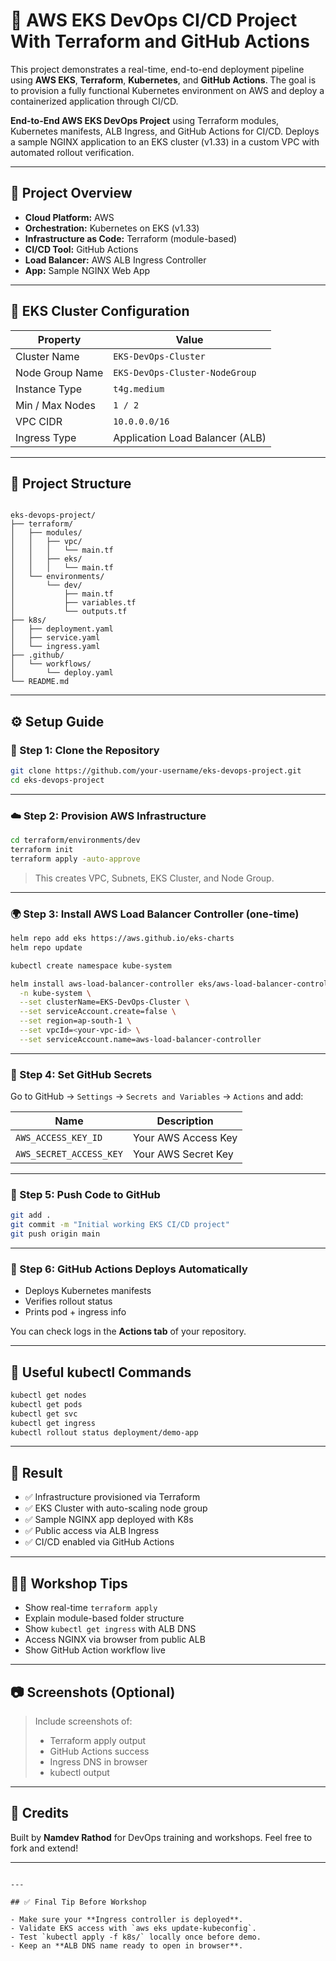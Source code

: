 # 🚀 AWS EKS DevOps CI/CD Project With Terraform and GitHub Actions

This project demonstrates a real-time, end-to-end deployment pipeline using **AWS EKS**, **Terraform**, **Kubernetes**, and **GitHub Actions**. The goal is to provision a fully functional Kubernetes environment on AWS and deploy a containerized application through CI/CD.

**End-to-End AWS EKS DevOps Project** using Terraform modules, Kubernetes manifests, ALB Ingress, and GitHub Actions for CI/CD. Deploys a sample NGINX application to an EKS cluster (v1.33) in a custom VPC with automated rollout verification.

---

## 📌 Project Overview

- **Cloud Platform:** AWS
- **Orchestration:** Kubernetes on EKS (v1.33)
- **Infrastructure as Code:** Terraform (module-based)
- **CI/CD Tool:** GitHub Actions
- **Load Balancer:** AWS ALB Ingress Controller
- **App:** Sample NGINX Web App

---

## 🧱 EKS Cluster Configuration

| Property            | Value                              |
|---------------------|-------------------------------------|
| Cluster Name        | `EKS-DevOps-Cluster`               |
| Node Group Name     | `EKS-DevOps-Cluster-NodeGroup`     |
| Instance Type       | `t4g.medium`                       |
| Min / Max Nodes     | `1 / 2`                            |
| VPC CIDR            | `10.0.0.0/16`                      |
| Ingress Type        | Application Load Balancer (ALB)    |

---

## 📁 Project Structure

```

eks-devops-project/
├── terraform/
│   ├── modules/
│   │   ├── vpc/
│   │   │   └── main.tf
│   │   ├── eks/
│   │   │   └── main.tf
│   └── environments/
│       └── dev/
│           ├── main.tf
│           ├── variables.tf
│           └── outputs.tf
├── k8s/
│   ├── deployment.yaml
│   ├── service.yaml
│   └── ingress.yaml
├── .github/
│   └── workflows/
│       └── deploy.yaml
└── README.md

````

---

## ⚙️ Setup Guide

### 🧩 Step 1: Clone the Repository

```bash
git clone https://github.com/your-username/eks-devops-project.git
cd eks-devops-project
````

---

### ☁️ Step 2: Provision AWS Infrastructure

```bash
cd terraform/environments/dev
terraform init
terraform apply -auto-approve
```

> This creates VPC, Subnets, EKS Cluster, and Node Group.

---

### 🌍 Step 3: Install AWS Load Balancer Controller (one-time)

```bash
helm repo add eks https://aws.github.io/eks-charts
helm repo update

kubectl create namespace kube-system

helm install aws-load-balancer-controller eks/aws-load-balancer-controller \
  -n kube-system \
  --set clusterName=EKS-DevOps-Cluster \
  --set serviceAccount.create=false \
  --set region=ap-south-1 \
  --set vpcId=<your-vpc-id> \
  --set serviceAccount.name=aws-load-balancer-controller
```

---

### 🔐 Step 4: Set GitHub Secrets

Go to GitHub → `Settings` → `Secrets and Variables` → `Actions` and add:

| Name                    | Description         |
| ----------------------- | ------------------- |
| `AWS_ACCESS_KEY_ID`     | Your AWS Access Key |
| `AWS_SECRET_ACCESS_KEY` | Your AWS Secret Key |

---

### 🚀 Step 5: Push Code to GitHub

```bash
git add .
git commit -m "Initial working EKS CI/CD project"
git push origin main
```

---

### 🤖 Step 6: GitHub Actions Deploys Automatically

* Deploys Kubernetes manifests
* Verifies rollout status
* Prints pod + ingress info

You can check logs in the **Actions tab** of your repository.

---

## 🔎 Useful kubectl Commands

```bash
kubectl get nodes
kubectl get pods
kubectl get svc
kubectl get ingress
kubectl rollout status deployment/demo-app
```

---

## 🎯 Result

* ✅ Infrastructure provisioned via Terraform
* ✅ EKS Cluster with auto-scaling node group
* ✅ Sample NGINX app deployed with K8s
* ✅ Public access via ALB Ingress
* ✅ CI/CD enabled via GitHub Actions

---

## 👨‍🏫 Workshop Tips

* Show real-time `terraform apply`
* Explain module-based folder structure
* Show `kubectl get ingress` with ALB DNS
* Access NGINX via browser from public ALB
* Show GitHub Action workflow live

---

## 📷 Screenshots (Optional)

> Include screenshots of:
>
> * Terraform apply output
> * GitHub Actions success
> * Ingress DNS in browser
> * kubectl output

---

## 🙌 Credits

Built by **Namdev Rathod** for DevOps training and workshops.
Feel free to fork and extend!

---

```

---

## ✅ Final Tip Before Workshop

- Make sure your **Ingress controller is deployed**.
- Validate EKS access with `aws eks update-kubeconfig`.
- Test `kubectl apply -f k8s/` locally once before demo.
- Keep an **ALB DNS name ready to open in browser**.

```
